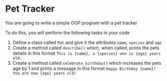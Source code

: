 # Pet Tracker

You are going to write a simple OOP program with a pet tracker

To do this, you will perform the following tasks in your code

1. Define a class called `Pet` and give it the attributes `name`, `species` and `age`
2. Create a method called `describe()` which, when called, prints the pets details in this format
`This is {name}, a {species} who is {age} years old.`
3. Create a method called `celebrate_birthday()` which increases the pets age by 1 and prints a message in this format
`Happy Birthday {name}! You are now {age} years old!`